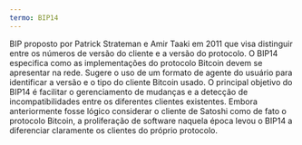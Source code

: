 ```yaml
---
termo: BIP14
---
```


BIP proposto por Patrick Strateman e Amir Taaki em 2011 que visa distinguir entre os números de versão do cliente e a versão do protocolo. O BIP14 especifica como as implementações do protocolo Bitcoin devem se apresentar na rede. Sugere o uso de um formato de agente do usuário para identificar a versão e o tipo do cliente Bitcoin usado. O principal objetivo do BIP14 é facilitar o gerenciamento de mudanças e a detecção de incompatibilidades entre os diferentes clientes existentes. Embora anteriormente fosse lógico considerar o cliente de Satoshi como de fato o protocolo Bitcoin, a proliferação de software naquela época levou o BIP14 a diferenciar claramente os clientes do próprio protocolo.